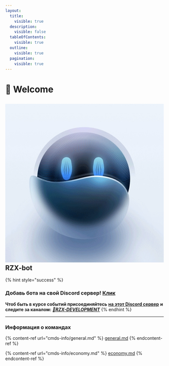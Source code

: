 ```yaml
---
layout:
  title:
    visible: true
  description:
    visible: false
  tableOfContents:
    visible: true
  outline:
    visible: true
  pagination:
    visible: true
---
```


# 🤩 Welcome

## <img src=".gitbook/assets/image (4).png" alt="" data-size="line"> **RZX-bot**

{% hint style="success" %}
### Добавь бота на свой Discord сервер! [Клик](https://invite.rzx.ehd.lol/)



**Чтоб быть в курсе событий присоединяйтесь** [**на этот Discord сервер**](https://discord.gg/cEqr2Cv73j) **и следите за каналом:** [_**🤖RZX-DEVELOPMENT**_](https://discord.com/channels/967016490723336192/1131319491494686720)
{% endhint %}

***

### Информация о командах

{% content-ref url="cmds-info/general.md" %}
[general.md](cmds-info/general.md)
{% endcontent-ref %}

{% content-ref url="cmds-info/economy.md" %}
[economy.md](cmds-info/economy.md)
{% endcontent-ref %}

